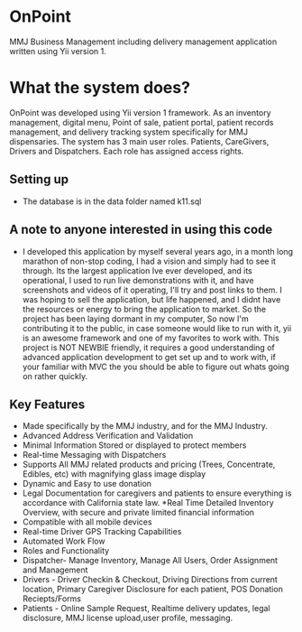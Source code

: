 # OnPoint
MMJ Business Management including delivery management application written using Yii version 1. 

# What the system does?

OnPoint was developed using Yii version 1 framework. As an inventory management, digital menu, Point of sale,  patient portal, patient records management, and delivery tracking system specifically for MMJ dispensaries. The system has 3 main user roles. Patients, CareGivers, Drivers and Dispatchers. Each role has assigned access rights. 

## Setting up
* The database is in the data folder named k11.sql

## A note to anyone interested in using this code
* I developed this application by myself several years ago, in a month long marathon of non-stop coding, I had a vision and simply had to see it through. Its the largest application Ive ever developed, and its operational, I used to run live demonstrations with it, and have screenshots and videos of it operating, I'll try and post links to them. I was hoping to sell the application, but life happened, and I didnt have the resources or energy to bring the application to market. So the project has been laying dormant in my computer, So now I'm contributing it to the public, in case someone would like to run with it,  yii is an awesome framework and one of my favorites to work with. This project is NOT NEWBIE friendly, it requires a good understanding of advanced application development to get set up and to work with, if your familiar with MVC the you should be able to figure out whats going on rather quickly.  

   
##     Key Features
 * Made specifically by the MMJ industry, and for the MMJ Industry.
 * Advanced Address Verification and Validation
 * Minimal Information Stored or displayed to protect members
 * Real-time Messaging with Dispatchers
 * Supports All MMJ related products and pricing (Trees, Concentrate, Edibles, etc) with magnifying glass image display
 * Dynamic and Easy to use donation
 * Legal Documentation for caregivers and patients to ensure everything is accordance with California state law.
  *Real Time Detailed Inventory Overview, with secure and private limited financial information
 * Compatible with all mobile devices
 * Real-time Driver GPS Tracking Capabilities
 * Automated Work Flow
 * Roles and Functionality
 * Dispatcher- Manage Inventory, Manage All Users, Order Assignment and Management
 * Drivers - Driver Checkin &amp; Checkout, Driving Directions from current location, Primary Caregiver Disclosure for each patient, POS Donation Reciepts/Forms
 * Patients - Online Sample Request, Realtime delivery updates, legal disclosure, MMJ license upload,user profile, messaging.

